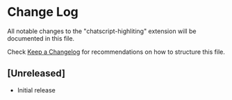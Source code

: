 # Change Log

All notable changes to the "chatscript-highliting" extension will be documented in this file.

Check [Keep a Changelog](http://keepachangelog.com/) for recommendations on how to structure this file.

## [Unreleased]

- Initial release